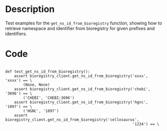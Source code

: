 # Description
Test examples for the `get_ns_id_from_bioregistry` function, showing how to retrieve namespace and identifier from bioregistry for given prefixes and identifiers.

# Code
```

def test_get_ns_id_from_bioregistry():
    assert bioregistry_client.get_ns_id_from_bioregistry('xxxx', 'xxxx') == \
        (None, None)
    assert bioregistry_client.get_ns_id_from_bioregistry('chebi', '3696') == \
        ('CHEBI', 'CHEBI:3696')
    assert bioregistry_client.get_ns_id_from_bioregistry('hgnc', '1097') == \
        ('HGNC', '1097')
    assert bioregistry_client.get_ns_id_from_bioregistry('cellosaurus',
                                                         '1234') == \

```
